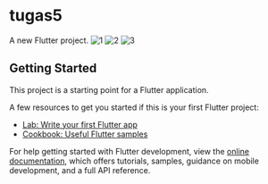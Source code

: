 # tugas5

A new Flutter project.
![1](https://user-images.githubusercontent.com/99937213/225201260-2a09d853-99a5-4b2b-a2b0-f63b4f7ab45f.png)
![2](https://user-images.githubusercontent.com/99937213/225201269-657cf895-ce17-487c-bb4d-f1a5efaa8da0.png)
![3](https://user-images.githubusercontent.com/99937213/225201273-62f759c5-a605-45f1-9a1d-5ae9e60222cd.png)

## Getting Started

This project is a starting point for a Flutter application.

A few resources to get you started if this is your first Flutter project:

- [Lab: Write your first Flutter app](https://docs.flutter.dev/get-started/codelab)
- [Cookbook: Useful Flutter samples](https://docs.flutter.dev/cookbook)

For help getting started with Flutter development, view the
[online documentation](https://docs.flutter.dev/), which offers tutorials,
samples, guidance on mobile development, and a full API reference.
